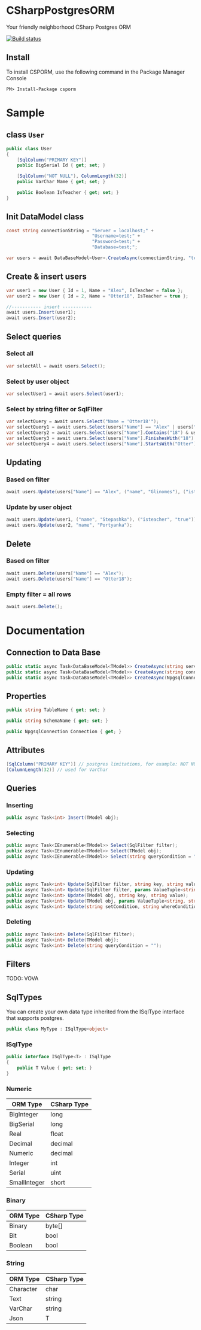 # CSharpPostgresORM

Your friendly neighborhood CSharp Postgres ORM

[![Build status](https://github.com/App-vNext/Polly/workflows/build/badge.svg?branch=main&event=push)](https://github.com/App-vNext/Polly/actions?query=workflow%3Abuild+branch%3Amain+event%3Apush)

## Install

To install CSPORM, use the following command in the Package Manager Console

    PM> Install-Package csporm

# Sample

## class `User`

```csharp
public class User
{
    [SqlColumn("PRIMARY KEY")] 
    public BigSerial Id { get; set; }

    [SqlColumn("NOT NULL"), ColumnLength(32)]
    public VarChar Name { get; set; }

    public Boolean IsTeacher { get; set; }
}
```

## Init DataModel class

```csharp
const string connectionString = "Server = localhost;" +
                                "Username=test;" +
                                "Password=test;" +
                                "Database=test;";

var users = await DataBaseModel<User>.CreateAsync(connectionString, "test", "test");
```

## Create & insert users

```csharp
var user1 = new User { Id = 1, Name = "Alex", IsTeacher = false };
var user2 = new User { Id = 2, Name = "Otter18", IsTeacher = true };

//----------- insert -----------
await users.Insert(user1);
await users.Insert(user2);
```

## Select queries

### Select all

```csharp
var selectAll = await users.Select();
```

### Select by user object

```csharp
var selectUser1 = await users.Select(user1);
```

### Select by string filter or SqlFilter

```csharp
var selectQuery = await users.Select("Name = 'Otter18'");
var selectQuery1 = await users.Select(users["Name"] == "Alex" | users["isTeacher"] == true);
var selectQuery2 = await users.Select(users["Name"].Contains("18") & users["isTeacher"] == true);
var selectQuery3 = await users.Select(users["Name"].FinishesWith("18") & users["isTeacher"] != false);
var selectQuery4 = await users.Select(users["Name"].StartsWith("Otter"));
```

## Updating

### Based on filter

```csharp
await users.Update(users["Name"] == "Alex", ("name", "Glinomes"), ("isteacher", "true"));
```

### Update by user object

```csharp
await users.Update(user1, ("name", "Stepashka"), ("isteacher", "true"));
await users.Update(user2, "name", "Portyanka");
```

## Delete

### Based on filter

```csharp
await users.Delete(users["Name"] == "Alex");
await users.Delete(users["Name"] == "Otter18");
```

### Empty filter = all  rows

```csharp
await users.Delete();
```

# Documentation

## Connection to Data Base

```csharp
public static async Task<DataBaseModel<TModel>> CreateAsync(string server, string username, string password, string database, string tableName, string schemaName = "public");
public static async Task<DataBaseModel<TModel>> CreateAsync(string connectionString, string tableName, string schemaName = "public");
public static async Task<DataBaseModel<TModel>> CreateAsync(NpgsqlConnection connection, string tableName, string schemaName = "public");
```

## Properties

```csharp
public string TableName { get; set; }

public string SchemaName { get; set; }

public NpgsqlConnection Connection { get; }
```

## Attributes

```csharp
[SqlColumn("PRIMARY KEY")] // postgres limitations, for example: NOT NULL
[ColumnLength(32)] // used for VarChar
```

## Queries

### Inserting

```csharp
public async Task<int> Insert(TModel obj);
```

### Selecting

```csharp
public async Task<IEnumerable<TModel>> Select(SqlFilter filter);
public async Task<IEnumerable<TModel>> Select(TModel obj);
public async Task<IEnumerable<TModel>> Select(string queryCondition = "");
```

### Updating

```csharp
public async Task<int> Update(SqlFilter filter, string key, string value);
public async Task<int> Update(SqlFilter filter, params ValueTuple<string, string>[] data);
public async Task<int> Update(TModel obj, string key, string value);
public async Task<int> Update(TModel obj, params ValueTuple<string, string>[] data);
public async Task<int> Update(string setCondition, string whereCondition);
```
### Deleting

```csharp
public async Task<int> Delete(SqlFilter filter);
public async Task<int> Delete(TModel obj);
public async Task<int> Delete(string queryCondition = "");
```

## Filters
TODO: VOVA

## SqlTypes

You can create your own data type inherited from the ISqlType interface that supports postgres.

```csharp
public class MyType : ISqlType<object>
```

### ISqlType

```csharp
public interface ISqlType<T> : ISqlType
{
    public T Value { get; set; }
}
```

### Numeric
| ORM Type | CSharp Type |
| --- | --- |
| BigInteger | long |
| BigSerial | long |
| Real | float |
| Decimal | decimal |
| Numeric | decimal |
| Integer | int |
| Serial | uint |
| SmallInteger | short |

### Binary
| ORM Type | CSharp Type |
| --- | --- |
| Binary | byte[] |
| Bit | bool |
| Boolean | bool |

### String
| ORM Type | CSharp Type |
| --- | --- |
| Character | char |
| Text | string |
| VarChar | string |
| Json | T |
